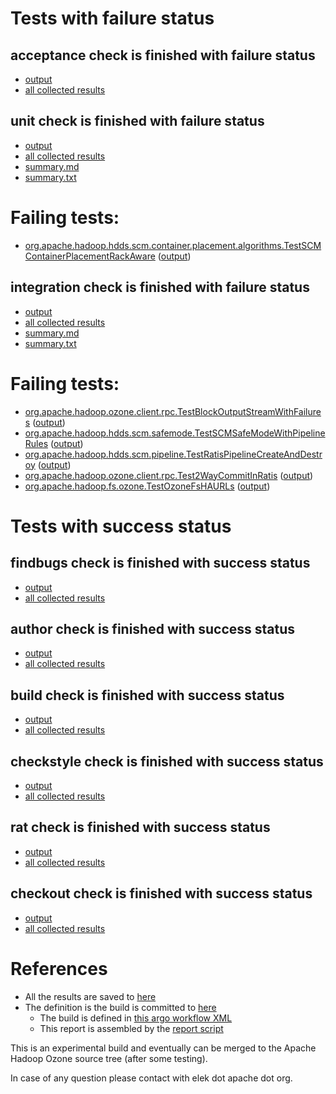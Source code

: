 # Tests with failure status

## acceptance check is finished with failure status

   * [output](https://raw.githubusercontent.com/elek/ozone-ci-q4/master/pr/pr-hdds-1569-wxwzw/acceptance/output.log)
   * [all collected results](https://github.com/elek/ozone-ci-q4/tree/master/pr/pr-hdds-1569-wxwzw/acceptance)


## unit check is finished with failure status

   * [output](https://raw.githubusercontent.com/elek/ozone-ci-q4/master/pr/pr-hdds-1569-wxwzw/unit/output.log)
   * [all collected results](https://github.com/elek/ozone-ci-q4/tree/master/pr/pr-hdds-1569-wxwzw/unit)
   * [summary.md](https://github.com/elek/ozone-ci-q4/tree/master/pr/pr-hdds-1569-wxwzw/unit/summary.md)
   * [summary.txt](https://github.com/elek/ozone-ci-q4/tree/master/pr/pr-hdds-1569-wxwzw/unit/summary.txt)

# Failing tests: 

 * [org.apache.hadoop.hdds.scm.container.placement.algorithms.TestSCMContainerPlacementRackAware](hadoop-hdds/server-scm/org.apache.hadoop.hdds.scm.container.placement.algorithms.TestSCMContainerPlacementRackAware.txt) ([output](hadoop-hdds/server-scm/org.apache.hadoop.hdds.scm.container.placement.algorithms.TestSCMContainerPlacementRackAware-output.txt/))

## integration check is finished with failure status

   * [output](https://raw.githubusercontent.com/elek/ozone-ci-q4/master/pr/pr-hdds-1569-wxwzw/integration/output.log)
   * [all collected results](https://github.com/elek/ozone-ci-q4/tree/master/pr/pr-hdds-1569-wxwzw/integration)
   * [summary.md](https://github.com/elek/ozone-ci-q4/tree/master/pr/pr-hdds-1569-wxwzw/integration/summary.md)
   * [summary.txt](https://github.com/elek/ozone-ci-q4/tree/master/pr/pr-hdds-1569-wxwzw/integration/summary.txt)

# Failing tests: 

 * [org.apache.hadoop.ozone.client.rpc.TestBlockOutputStreamWithFailures](hadoop-ozone/integration-test/org.apache.hadoop.ozone.client.rpc.TestBlockOutputStreamWithFailures.txt) ([output](hadoop-ozone/integration-test/org.apache.hadoop.ozone.client.rpc.TestBlockOutputStreamWithFailures-output.txt/))
 * [org.apache.hadoop.hdds.scm.safemode.TestSCMSafeModeWithPipelineRules](hadoop-ozone/integration-test/org.apache.hadoop.hdds.scm.safemode.TestSCMSafeModeWithPipelineRules.txt) ([output](hadoop-ozone/integration-test/org.apache.hadoop.hdds.scm.safemode.TestSCMSafeModeWithPipelineRules-output.txt/))
 * [org.apache.hadoop.hdds.scm.pipeline.TestRatisPipelineCreateAndDestroy](hadoop-ozone/integration-test/org.apache.hadoop.hdds.scm.pipeline.TestRatisPipelineCreateAndDestroy.txt) ([output](hadoop-ozone/integration-test/org.apache.hadoop.hdds.scm.pipeline.TestRatisPipelineCreateAndDestroy-output.txt/))
 * [org.apache.hadoop.ozone.client.rpc.Test2WayCommitInRatis](hadoop-ozone/integration-test/org.apache.hadoop.ozone.client.rpc.Test2WayCommitInRatis.txt) ([output](hadoop-ozone/integration-test/org.apache.hadoop.ozone.client.rpc.Test2WayCommitInRatis-output.txt/))
 * [org.apache.hadoop.fs.ozone.TestOzoneFsHAURLs](hadoop-ozone/ozonefs/org.apache.hadoop.fs.ozone.TestOzoneFsHAURLs.txt) ([output](hadoop-ozone/ozonefs/org.apache.hadoop.fs.ozone.TestOzoneFsHAURLs-output.txt/))


# Tests with success status

## findbugs check is finished with success status

   * [output](https://raw.githubusercontent.com/elek/ozone-ci-q4/master/pr/pr-hdds-1569-wxwzw/findbugs/output.log)
   * [all collected results](https://github.com/elek/ozone-ci-q4/tree/master/pr/pr-hdds-1569-wxwzw/findbugs)


## author check is finished with success status

   * [output](https://raw.githubusercontent.com/elek/ozone-ci-q4/master/pr/pr-hdds-1569-wxwzw/author/output.log)
   * [all collected results](https://github.com/elek/ozone-ci-q4/tree/master/pr/pr-hdds-1569-wxwzw/author)


## build check is finished with success status

   * [output](https://raw.githubusercontent.com/elek/ozone-ci-q4/master/pr/pr-hdds-1569-wxwzw/build/output.log)
   * [all collected results](https://github.com/elek/ozone-ci-q4/tree/master/pr/pr-hdds-1569-wxwzw/build)


## checkstyle check is finished with success status

   * [output](https://raw.githubusercontent.com/elek/ozone-ci-q4/master/pr/pr-hdds-1569-wxwzw/checkstyle/output.log)
   * [all collected results](https://github.com/elek/ozone-ci-q4/tree/master/pr/pr-hdds-1569-wxwzw/checkstyle)


## rat check is finished with success status

   * [output](https://raw.githubusercontent.com/elek/ozone-ci-q4/master/pr/pr-hdds-1569-wxwzw/rat/output.log)
   * [all collected results](https://github.com/elek/ozone-ci-q4/tree/master/pr/pr-hdds-1569-wxwzw/rat)


## checkout check is finished with success status

   * [output](https://raw.githubusercontent.com/elek/ozone-ci-q4/master/pr/pr-hdds-1569-wxwzw/checkout/output.log)
   * [all collected results](https://github.com/elek/ozone-ci-q4/tree/master/pr/pr-hdds-1569-wxwzw/checkout)




# References

 * All the results are saved to [here](https://github.com/elek/ozone-ci-q4/tree/master/pr/pr-hdds-1569-wxwzw/)
 * The definition is the build is committed to [here](https://github.com/elek/argo-ozone)
    * The build is defined in [this argo workflow XML](https://github.com/elek/argo-ozone/blob/master/ozone-build.yaml)
    * This report is assembled by the [report script](https://github.com/elek/argo-ozone/blob/master/scripts/report.sh)

This is an experimental build and eventually can be merged to the Apache Hadoop Ozone source tree (after some testing).

In case of any question please contact with elek dot apache dot org.
